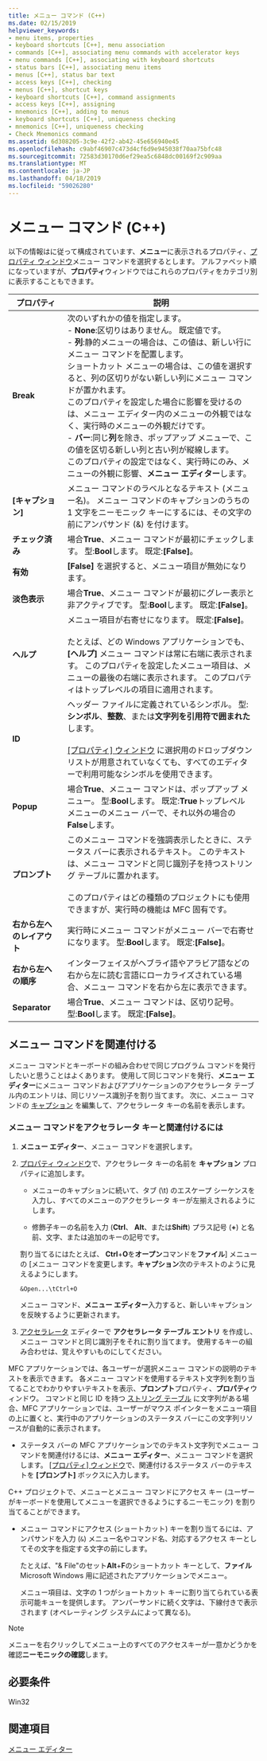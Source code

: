 ```yaml
---
title: メニュー コマンド (C++)
ms.date: 02/15/2019
helpviewer_keywords:
- menu items, properties
- keyboard shortcuts [C++], menu association
- commands [C++], associating menu commands with accelerator keys
- menu commands [C++], associating with keyboard shortcuts
- status bars [C++], associating menu items
- menus [C++], status bar text
- access keys [C++], checking
- menus [C++], shortcut keys
- keyboard shortcuts [C++], command assignments
- access keys [C++], assigning
- mnemonics [C++], adding to menus
- keyboard shortcuts [C++], uniqueness checking
- mnemonics [C++], uniqueness checking
- Check Mnemonics command
ms.assetid: 6d308205-3c9e-42f2-ab42-45e656940e45
ms.openlocfilehash: c9abf46907c473d4cf6d9e945038f70aa75bfc48
ms.sourcegitcommit: 72583d30170d6ef29ea5c6848dc00169f2c909aa
ms.translationtype: MT
ms.contentlocale: ja-JP
ms.lasthandoff: 04/18/2019
ms.locfileid: "59026280"
---
```

# <a name="menu-commands-c"></a>メニュー コマンド (C++)

以下の情報はに従って構成されています、**メニュー**に表示されるプロパティ、[プロパティ ウィンドウ](/visualstudio/ide/reference/properties-window)メニュー コマンドを選択するとします。 アルファベット順になっていますが、**プロパティ**ウィンドウではこれらのプロパティをカテゴリ別に表示することもできます。

|プロパティ|説明|
|--------------|-----------------|
|**Break**|次のいずれかの値を指定します。<br/>  - **None**:区切りはありません。 既定値です。<br/>  - **列**:静的メニューの場合は、この値は、新しい行にメニュー コマンドを配置します。<br/>      ショートカット メニューの場合は、この値を選択すると、列の区切りがない新しい列にメニュー コマンドが置かれます。<br/>      このプロパティを設定した場合に影響を受けるのは、メニュー エディター内のメニューの外観ではなく、実行時のメニューの外観だけです。<br />   - **バー**:同じ**列**を除き、ポップアップ メニューで、この値を区切る新しい列と古い列が縦線します。<br/>      このプロパティの設定ではなく、実行時にのみ、メニューの外観に影響、**メニュー エディター**します。|
|**[キャプション]**|メニュー コマンドのラベルとなるテキスト (メニュー名)。 メニュー コマンドのキャプションのうちの 1 文字をニーモニック キーにするには、その文字の前にアンパサンド (&) を付けます。|
|**チェック済み**|場合**True**、メニュー コマンドが最初にチェックします。 型:**Bool**します。 既定:**[False]**。|
|**有効**|**[False]** を選択すると、メニュー項目が無効になります。|
|**淡色表示**|場合**True**、メニュー コマンドが最初にグレー表示と非アクティブです。 型:**Bool**します。 既定:**[False]**。|
|**ヘルプ**|メニュー項目が右寄せになります。 既定:**[False]**。<br/><br/>たとえば、どの Windows アプリケーションでも、 **[ヘルプ]** メニュー コマンドは常に右端に表示されます。 このプロパティを設定したメニュー項目は、メニューの最後の右端に表示されます。 このプロパティはトップレベルの項目に適用されます。|
|**ID**|ヘッダー ファイルに定義されているシンボル。 型:**シンボル**、**整数**、または**文字列を引用符で囲まれた**します。<br/><br/>[[プロパティ] ウィンドウ](/visualstudio/ide/reference/properties-window) に選択用のドロップダウン リストが用意されていなくても、すべてのエディターで利用可能なシンボルを使用できます。|
|**Popup**|場合**True**、メニュー コマンドは、ポップアップ メニュー。 型:**Bool**します。 既定:**True**トップレベル メニューのメニュー バーで、それ以外の場合の**False**します。|
|**プロンプト**|このメニュー コマンドを強調表示したときに、ステータス バーに表示されるテキスト。 このテキストは、メニュー コマンドと同じ識別子を持つストリング テーブルに置かれます。<br/><br/>このプロパティはどの種類のプロジェクトにも使用できますが、実行時の機能は MFC 固有です。|
|**右から左へのレイアウト**|実行時にメニュー コマンドがメニュー バーで右寄せになります。 型:**Bool**します。 既定:**[False]**。|
|**右から左への順序**|インターフェイスがヘブライ語やアラビア語などの右から左に読む言語にローカライズされている場合、メニュー コマンドを右から左に表示できます。|
|**Separator**|場合**True**、メニュー コマンドは、区切り記号。 型:**Bool**します。 既定:**[False]**。|

## <a name="associate-menu-commands"></a>メニュー コマンドを関連付ける

メニュー コマンドとキーボードの組み合わせで同じプログラム コマンドを発行したいと思うことはよくあります。 使用して同じコマンドを発行、**メニュー エディター**にメニュー コマンドおよびアプリケーションのアクセラレータ テーブル内のエントリは、同じリソース識別子を割り当てます。 次に、メニュー コマンドの [キャプション](../windows/menu-command-properties.md) を編集して、アクセラレータ キーの名前を表示します。

### <a name="to-associate-a-menu-command-with-an-accelerator-key"></a>メニュー コマンドをアクセラレータ キーと関連付けるには

1. **メニュー エディター**、メニュー コマンドを選択します。

1. [プロパティ ウィンドウ](/visualstudio/ide/reference/properties-window)で、アクセラレータ キーの名前を **キャプション** プロパティに追加します。

   - メニューのキャプションに続いて、タブ (\t) のエスケープ シーケンスを入力し、すべてのメニューのアクセラレータ キーが左揃えされるようにします。

   - 修飾子キーの名前を入力 (**Ctrl**、 **Alt**、または**Shift**) プラス記号 (**+**) と名前、文字、または追加のキーの記号です。

   割り当てるにはたとえば、 **Ctrl**+**O**を**オープン**コマンドを**ファイル**] メニューの [メニュー コマンドを変更します。**キャプション**次のテキストのように見えるようにします。

   ```
   &Open...\tCtrl+O
   ```

   メニュー コマンド、**メニュー エディター**入力すると、新しいキャプションを反映するように更新されます。

1. [アクセラレータ](../windows/adding-an-entry-to-an-accelerator-table.md) エディターで **アクセラレータ テーブル エントリ** を作成し、メニュー コマンドと同じ識別子をそれに割り当てます。 使用するキーの組み合わせは、覚えやすいものにしてください。

MFC アプリケーションでは、各ユーザーが選択メニュー コマンドの説明のテキストを表示できます。 各メニュー コマンドを使用するテキスト文字列を割り当てることでわかりやすいテキストを表示、**プロンプト**プロパティ、**プロパティ**ウィンドウ。 コマンドと同じ ID を持つ [ストリング テーブル](../windows/string-editor.md) に文字列がある場合、MFC アプリケーションでは、ユーザーがマウス ポインターをメニュー項目の上に置くと、実行中のアプリケーションのステータス バーにこの文字列リソースが自動的に表示されます。

- ステータス バーの MFC アプリケーションでのテキスト文字列でメニュー コマンドを関連付けるには、**メニュー エディター**、メニュー コマンドを選択します。 [[プロパティ] ウィンドウ](/visualstudio/ide/reference/properties-window)で、関連付けるステータス バーのテキストを **[プロンプト]** ボックスに入力します。

C++ プロジェクトで、メニューとメニュー コマンドにアクセス キー (ユーザーがキーボードを使用してメニューを選択できるようにするニーモニック) を割り当てることができます。

- メニュー コマンドにアクセス (ショートカット) キーを割り当てるには、アンパサンドを入力 (`&`) メニュー名やコマンド名、対応するアクセス キーとしてその文字を指定する文字の前にします。 

   たとえば、"& File"のセット**Alt**+**F**のショートカット キーとして、**ファイル**Microsoft Windows 用に記述されたアプリケーションでメニュー。

   メニュー項目は、文字の 1 つがショートカット キーに割り当てられている表示可能キューを提供します。 アンパーサンドに続く文字は、下線付きで表示されます (オペレーティング システムによって異なる)。

> [!NOTE]
> メニューを右クリックしてメニュー上のすべてのアクセスキーが一意かどうかを確認**ニーモニックの確認**します。

## <a name="requirements"></a>必要条件

Win32

## <a name="see-also"></a>関連項目

[メニュー エディター](../windows/menu-editor.md)<br/>

<!--
[Strings (ATL/MFC)](../atl-mfc-shared/strings-atl-mfc.md)<br/>-->